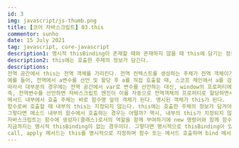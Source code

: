 ```yaml
---
id: 3
img: javascript/js-thumb.png
title: [코어 자바스크립트] 03.this
commentor: sunho
date: 15 July 2021
tag: javascript, core-javascript
description1: 명시적 thisBinding이 존재할 때와 존재하지 않을 때 this에 담기는 정보는 어떻게 될까.
description2: this에는 호출한 주체의 정보가 담긴다.
descriptions:
전역 공간에서 this는 전역 객체를 가리킨다. 전역 컨텍스트를 생성하는 주체가 전역 객체이기 때문이다. 자바스크립트의 모든 변수는 특정 객체의 프로퍼티로서 동작한다. 따라서 전역변수를 선언하는 경우는, 자바스크립트 엔진은 이를 전역 객체의 프로퍼티로 할당한다.
예를 들어, 전역에서 a변수를 선언 및 할당 후 a를 직접 호출할 때, 스코프 체인에서 a를 검색하다가 마지막에 도달하는 전역 스코프의 LexicalEnvironment, 즉 전역객체에서 해당 프로퍼티 a를 발견해서 그 값을 반환한다. (i.e. (window.)a)
따라서 대부분의 경우에는 전역 공간에서 var로 변수를 선언하는 대신, window의 프로퍼티에 직접 할당하더라도 결과적으로 var로 선언한 것과 똑같이 작동한다. 다른 경우가 하나 있는데, 사용자가 의도치 않게 삭제하는 것을 방지하는 차원에서 마련한 delete 명령에 대한 경우다.
즉, 전역변수를 선언하면 자바스크립트 엔진이 이를 자동으로 전역객체의 프로퍼티로 할당하면서 추가적으로 해당 프로퍼티의 configureable 속성을 false로 정의하는 것이다. 이처럼 var로 선언한 전역변수와 전역객체의 프로퍼티는 호이스팅 여부 및 configurable 여부에서 차이를 보인다.
메서드 내부에서 호출 주체는 바로 함수명 앞의 객체가 된다. 명시된 객체가 this가 된다.
함수로써 호출할 때 내부의 this는 지정되지 않는다. this에는 호출한 주체의 정보가 담겨야하는데 함수로서 호출하는 것은 호출 주체를 명시하지 않고 개발자가 직접 코드에 관여해서 실행한 것이기 때문에 호출 주체의 정보를 알 수 없다. 하지만 이는 설계상 오류라는 지적이 있다.
그렇다면 메소드 내부의 함수에서 호출하는 경우는 어떨까? 역시, 내부의 this가 지정되지 않기에 global을 가리키게 된다. 따라서 메소드 내부에서 함수를 작성할 때는 우회하여 작성하고는 했다. ES6에서는 함수 내부에서 this가 전역객체를 바라보는 문제를 보완하고자 'arrow function'을 도입하였다. arrow function은 실행 컨텍스트를 생성할 때 this 바인딩 과정 자체가 빠지게 되어, 상위 스코프의 this를 그대로 활용할 수 있다. 이 경우에는 '우회법'이 불필요하다.(ES5 환경에서는 arrow function을 사용할 수 없음)
자바스크립트는 함수에 생성자(클래스)로서의 역할을 함께 부여하기에 new 명령어와 함께 함수를 호출하면 해당 함수가 생성자로서 동작한다. 그리고 그 경우 생성자 함수 내부의 this는 새로 만들 구체적인 인스턴스 자신이 된다.
지금까지는 명시적 thisBinding이 없는 경우이다. 그렇다면 명시적으로 thisBinding이 있을 때는 어떨까?
call, apply 메서드는 this를 명시적으로 지정하며 함수 또는 메서드 호출하며 bind 메서드는 this 및 함수에 넘길 인수를 일부 지정하여 새 함수를 생성한다. 요소를 순회하며 콜백함수를 반복호출하는 메서드는 별도의 인자로 this를 받기도 한다.
---
```

